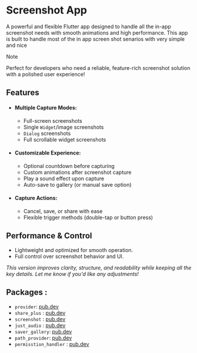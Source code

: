 # Screenshot App

A powerful and flexible Flutter app designed to handle all the in-app screenshot needs with smooth animations and high performance.
This app is built to handle most of the in app screen shot senarios with very simple and nice

> [!NOTE]
> Perfect for developers who need a reliable, feature-rich screenshot solution with a polished user experience!


## Features

- #### Multiple Capture Modes:  
    - Full-screen screenshots
    - Single `Widget`/image screenshots
    - `Dialog` screenshots
    - Full scrollable widget screenshots

- #### Customizable Experience:
    - Optional countdown before capturing
    - Custom animations after screenshot capture
    - Play a sound effect upon capture
    - Auto-save to gallery (or manual save option)

- #### Capture Actions:
    - Cancel, save, or share with ease
    - Flexible trigger methods (double-tap or button press)

## Performance & Control

- Lightweight and optimized for smooth operation.
- Full control over screenshot behavior and UI.


*This version improves clarity, structure, and readability while keeping all the key details. Let me know if you'd like any adjustments!*

## Packages :

- `provider`: [pub.dev](https://pub.dev/packages/provider)
- `share_plus` : [pub.dev](https://pub.dev/packages/share_plus)
- `screenshot` : [pub.dev](https://pub.dev/packages/screenshot)
- `just_audio` : [pub.dev](https://pub.dev/packages/just_audio)
- `saver_gallery`: [pub.dev](https://pub.dev/packages/saver_gallery)
- `path_provider`: [pub.dev](https://pub.dev/packages/path_provider)
- `permisstion_handler` : [pub.dev](https://pub.dev/packages/permission_handler)


